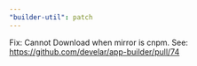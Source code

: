 ```yaml
---
"builder-util": patch
---
```


Fix: Cannot Download when mirror is cnpm. See: https://github.com/develar/app-builder/pull/74
